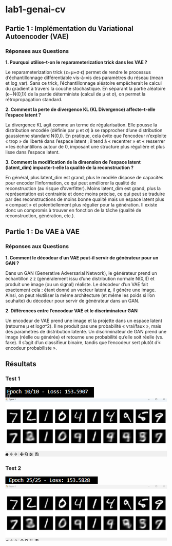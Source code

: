 # lab1-genai-cv

## Partie 1 : Implémentation du Variational Autoencoder (VAE)

### Réponses aux Questions
**1. Pourquoi utilise-t-on le reparameterization trick dans les VAE ?**

Le reparameterization trick (z=μ+σ⋅ϵ) permet de rendre le processus d’échantillonnage différentiable vis-à-vis des paramètres du réseau (mean et log_var). Sans ce trick, l’échantillonnage aléatoire empêcherait le calcul du gradient à travers la couche stochastique. En séparant la partie aléatoire (ϵ∼N(0,1)) de la partie déterministe (calcul de μ et σ), on permet la rétropropagation standard.

**2. Comment la perte de divergence KL (KL Divergence) affecte-t-elle l’espace latent ?**

La divergence KL agit comme un terme de régularisation. Elle pousse la distribution encodée (définie par μ et σ) à se rapprocher d’une distribution gaussienne standard N(0,I). En pratique, cela évite que l’encodeur n’exploite « trop » de liberté dans l’espace latent ; il tend à « recentrer » et « resserrer » les échantillons autour de 0, imposant une structure plus régulière et plus lisse dans l’espace latent.

**3. Comment la modification de la dimension de l’espace latent (latent_dim) impacte-t-elle la qualité de la reconstruction ?**

En général, plus latent_dim est grand, plus le modèle dispose de capacités pour encoder l’information, ce qui peut améliorer la qualité de reconstruction (au risque d’overfitter).
Moins latent_dim est grand, plus la représentation est contrainte et donc moins précise, ce qui peut se traduire par des reconstructions de moins bonne qualité mais un espace latent plus « compact » et potentiellement plus régulier pour la génération.
Il existe donc un compromis à trouver en fonction de la tâche (qualité de reconstruction, génération, etc.).


## Partie 1 : De VAE à VAE

### Réponses aux Questions
**1. Comment le décodeur d’un VAE peut-il servir de générateur pour un GAN ?**

Dans un GAN (Generative Adversarial Network), le générateur prend un échantillon 
𝑧
z (généralement issu d’une distribution normale N(0,I)) et produit une image (ou un signal) réaliste.
Le décodeur d’un VAE fait exactement cela : étant donné un vecteur latent
**z**, il génère une image. Ainsi, on peut réutiliser la même architecture (et même les poids si l’on souhaite) du décodeur pour servir de générateur dans un GAN.

**2. Différences entre l’encodeur VAE et le discriminateur GAN**

Un encodeur de VAE prend une image et la projette dans un espace latent (retourne μ et logσ^2). Il ne produit pas une probabilité « vrai/faux », mais des paramètres de distribution latente.
Un discriminateur de GAN prend une image (réelle ou générée) et retourne une probabilité qu’elle soit réelle (vs. fake). Il s’agit d’un classifieur binaire, tandis que l’encodeur sert plutôt d’« encodeur probabiliste ».

## Résultats 

### Test 1
![alt text](image-1.png)
![alt text](image.png)

### Test 2 
![alt text](image-3.png)
![alt text](image-2.png)